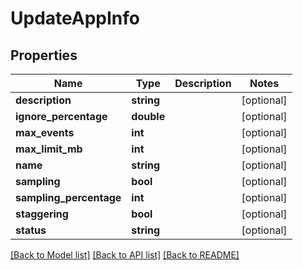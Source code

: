 # UpdateAppInfo

## Properties
| Name                    | Type       | Description | Notes      |
| ----------------------- | ---------- | ----------- | ---------- |
| **description**         | **string** |             | [optional] |
| **ignore_percentage**   | **double** |             | [optional] |
| **max_events**          | **int**    |             | [optional] |
| **max_limit_mb**        | **int**    |             | [optional] |
| **name**                | **string** |             | [optional] |
| **sampling**            | **bool**   |             | [optional] |
| **sampling_percentage** | **int**    |             | [optional] |
| **staggering**          | **bool**   |             | [optional] |
| **status**              | **string** |             | [optional] |

[[Back to Model list]](../../README.md#documentation-for-models) [[Back to API list]](../../README.md#documentation-for-api-endpoints) [[Back to README]](../../README.md)
